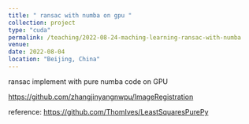 ```yaml
---
title: " ransac with numba on gpu "
collection: project
type: "cuda"
permalink: /teaching/2022-08-24-maching-learning-ransac-with-numba
venue: 
date: 2022-08-04
location: "Beijing, China"
---
```


ransac implement with pure numba code on GPU

https://github.com/zhangjinyangnwpu/ImageRegistration

reference: https://github.com/ThomIves/LeastSquaresPurePy



